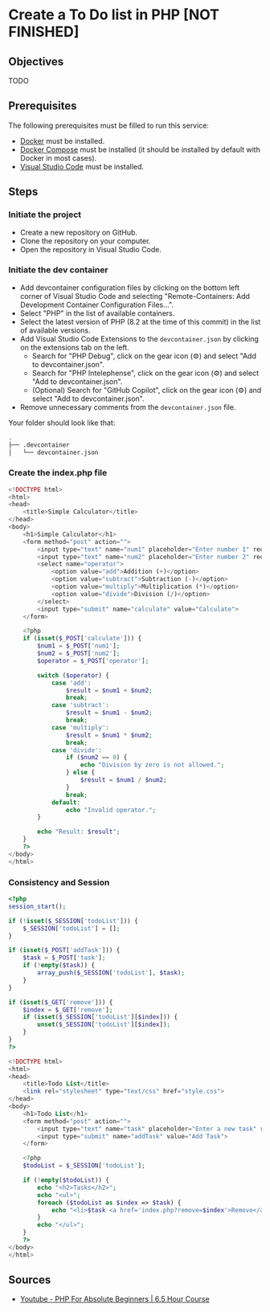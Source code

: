 # Create a To Do list in PHP [NOT FINISHED]

## Objectives

TODO

## Prerequisites

The following prerequisites must be filled to run this service:

- [Docker](https://docs.docker.com/get-docker/) must be installed.
- [Docker Compose](https://docs.docker.com/compose/install/) must be installed (it should be installed by default with Docker in most cases).
- [Visual Studio Code](https://code.visualstudio.com/download) must be installed.

## Steps

### Initiate the project

- Create a new repository on GitHub.
- Clone the repository on your computer.
- Open the repository in Visual Studio Code.

### Initiate the dev container

- Add devcontainer configuration files by clicking on the bottom left corner of Visual Studio Code and selecting "Remote-Containers: Add Development Container Configuration Files...".
- Select "PHP" in the list of available containers.
- Select the latest version of PHP (8.2 at the time of this commit) in the list of available versions.
- Add Visual Studio Code Extensions to the `devcontainer.json` by clicking on the extensions tab on the left.
	- Search for "PHP Debug", click on the gear icon (⚙️) and select "Add to devcontainer.json".
	- Search for "PHP Intelephense", click on the gear icon (⚙️) and select "Add to devcontainer.json".
	- (Optional) Search for "GitHub Copilot", click on the gear icon (⚙️) and select "Add to devcontainer.json".
- Remove unnecessary comments from the `devcontainer.json` file.

Your folder should look like that:

```bash
.
├── .devcontainer
│   └── devcontainer.json
```

### Create the index.php file

```php title="index.php"
<!DOCTYPE html>
<html>
<head>
    <title>Simple Calculator</title>
</head>
<body>
    <h1>Simple Calculator</h1>
    <form method="post" action="">
        <input type="text" name="num1" placeholder="Enter number 1" required>
        <input type="text" name="num2" placeholder="Enter number 2" required>
        <select name="operator">
            <option value="add">Addition (+)</option>
            <option value="subtract">Subtraction (-)</option>
            <option value="multiply">Multiplication (*)</option>
            <option value="divide">Division (/)</option>
        </select>
        <input type="submit" name="calculate" value="Calculate">
    </form>

    <?php
    if (isset($_POST['calculate'])) {
        $num1 = $_POST['num1'];
        $num2 = $_POST['num2'];
        $operator = $_POST['operator'];

        switch ($operator) {
            case 'add':
                $result = $num1 + $num2;
                break;
            case 'subtract':
                $result = $num1 - $num2;
                break;
            case 'multiply':
                $result = $num1 * $num2;
                break;
            case 'divide':
                if ($num2 == 0) {
                    echo "Division by zero is not allowed.";
                } else {
                    $result = $num1 / $num2;
                }
                break;
            default:
                echo "Invalid operator.";
        }

        echo "Result: $result";
    }
    ?>
</body>
</html>
```

### Consistency and Session

```php title="index.php"
<?php
session_start();

if (!isset($_SESSION['todoList'])) {
    $_SESSION['todoList'] = [];
}

if (isset($_POST['addTask'])) {
    $task = $_POST['task'];
    if (!empty($task)) {
        array_push($_SESSION['todoList'], $task);
    }
}

if (isset($_GET['remove'])) {
    $index = $_GET['remove'];
    if (isset($_SESSION['todoList'][$index])) {
        unset($_SESSION['todoList'][$index]);
    }
}
?>

<!DOCTYPE html>
<html>
<head>
    <title>Todo List</title>
    <link rel="stylesheet" type="text/css" href="style.css">
</head>
<body>
    <h1>Todo List</h1>
    <form method="post" action="">
        <input type="text" name="task" placeholder="Enter a new task" required>
        <input type="submit" name="addTask" value="Add Task">
    </form>

    <?php
    $todoList = $_SESSION['todoList'];

    if (!empty($todoList)) {
        echo "<h2>Tasks</h2>";
        echo "<ul>";
        foreach ($todoList as $index => $task) {
            echo "<li>$task <a href='index.php?remove=$index'>Remove</a></li>";
        }
        echo "</ul>";
    }
    ?>
</body>
</html>
```

## Sources

- [Youtube - PHP For Absolute Beginners | 6.5 Hour Course ](https://www.youtube.com/watch?v=2eebptXfEvw)


